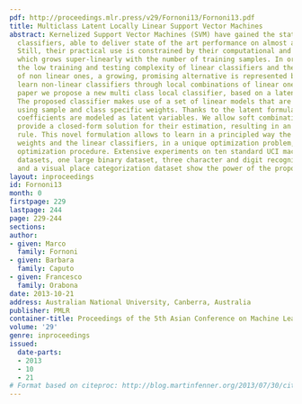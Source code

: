 ```yaml
---
pdf: http://proceedings.mlr.press/v29/Fornoni13/Fornoni13.pdf
title: Multiclass Latent Locally Linear Support Vector Machines
abstract: Kernelized Support Vector Machines (SVM) have gained the status of off-the-shelf
  classifiers, able to deliver state of the art performance on almost any problem.
  Still, their practical use is constrained by their computational and memory complexity,
  which grows super-linearly with the number of training samples. In order to retain
  the low training and testing complexity of linear classifiers and the flexibility
  of non linear ones, a growing, promising alternative is represented by methods that
  learn non-linear classifiers through local combinations of linear ones. In this
  paper we propose a new multi class local classifier, based on a latent SVM formulation.
  The proposed classifier makes use of a set of linear models that are linearly combined
  using sample and class specific weights. Thanks to the latent formulation, the combination
  coefficients are modeled as latent variables. We allow soft combinations and we
  provide a closed-form solution for their estimation, resulting in an efficient prediction
  rule. This novel formulation allows to learn in a principled way the sample specific
  weights and the linear classifiers, in a unique optimization problem, using a CCCP
  optimization procedure. Extensive experiments on ten standard UCI machine learning
  datasets, one large binary dataset, three character and digit recognition databases,
  and a visual place categorization dataset show the power of the proposed approach.
layout: inproceedings
id: Fornoni13
month: 0
firstpage: 229
lastpage: 244
page: 229-244
sections: 
author:
- given: Marco
  family: Fornoni
- given: Barbara
  family: Caputo
- given: Francesco
  family: Orabona
date: 2013-10-21
address: Australian National University, Canberra, Australia
publisher: PMLR
container-title: Proceedings of the 5th Asian Conference on Machine Learning
volume: '29'
genre: inproceedings
issued:
  date-parts:
  - 2013
  - 10
  - 21
# Format based on citeproc: http://blog.martinfenner.org/2013/07/30/citeproc-yaml-for-bibliographies/
---
```

